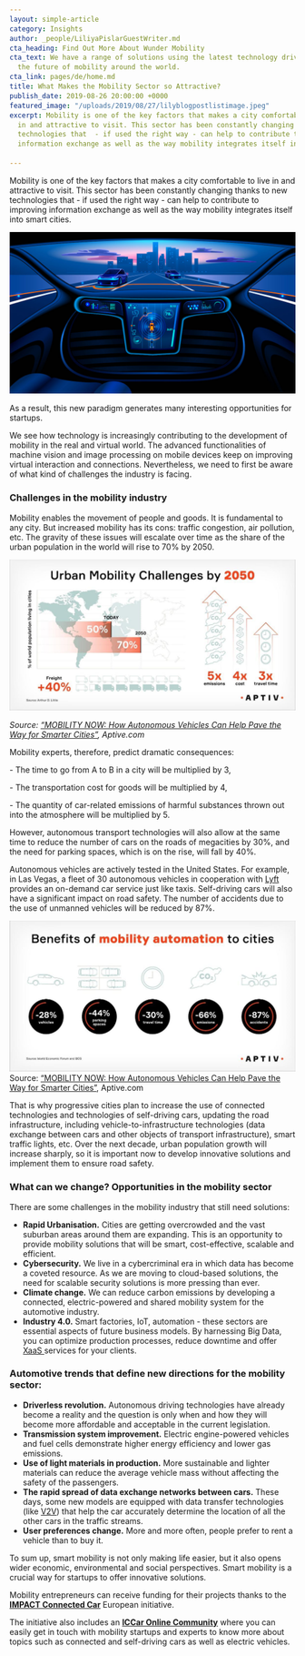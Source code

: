```yaml
---
layout: simple-article
category: Insights
author: _people/LiliyaPislarGuestWriter.md
cta_heading: Find Out More About Wunder Mobility
cta_text: We have a range of solutions using the latest technology driving forward
  the future of mobility around the world.
cta_link: pages/de/home.md
title: What Makes the Mobility Sector so Attractive?
publish_date: 2019-08-26 20:00:00 +0000
featured_image: "/uploads/2019/08/27/lilyblogpostlistimage.jpeg"
excerpt: Mobility is one of the key factors that makes a city comfortable to live
  in and attractive to visit. This sector has been constantly changing thanks to new
  technologies that  - if used the right way - can help to contribute to improving
  information exchange as well as the way mobility integrates itself into smart cities.

---
```

Mobility is one of the key factors that makes a city comfortable to live in and attractive to visit. This sector has been constantly changing thanks to new technologies that  - if used the right way - can help to contribute to improving information exchange as well as the way mobility integrates itself into smart cities. 

![](/uploads/2019/08/27/lilyblogpostbodyimage.jpg)

As a result, this new paradigm generates many interesting opportunities for startups.

We see how technology is increasingly contributing to the development of mobility in the real and virtual world. The advanced functionalities of machine vision and image processing on mobile devices keep on improving virtual interaction and connections. Nevertheless, we need to first be aware of what kind of challenges the industry is facing.

### Challenges in the mobility industry

Mobility enables the movement of people and goods. It is fundamental to any city. But increased mobility has its cons: traffic congestion, air pollution, etc. The gravity of these issues will escalate over time as the share of the urban population in the world will rise to 70% by 2050.

![](/uploads/2019/08/26/LilysBlogPostImage1.jpg)

_Source:_ [_“MOBILITY NOW: How Autonomous Vehicles Can Help Pave the Way for Smarter Cities”_](https://www.aptiv.com/media/article/mobility-now-how-autonomous-vehicles-can-help-pave-the-way-for-smarter-cities)_, Aptive.com_

Mobility experts, therefore, predict dramatic consequences:

\- The time to go from A to B in a city will be multiplied by 3,

\- The transportation cost for goods will be multiplied by 4,

\- The quantity of car-related emissions of harmful substances thrown out into the atmosphere will be multiplied by 5.

However, autonomous transport technologies will also allow at the same time to reduce the number of cars on the roads of megacities by 30%, and the need for parking spaces, which is on the rise, will fall by 40%.

Autonomous vehicles are actively tested in the United States. For example, in Las Vegas, a fleet of 30 autonomous vehicles in cooperation with [Lyft](https://www.lyft.com/) provides an on-demand car service just like taxis. Self-driving cars will also have a significant impact on road safety. The number of accidents due to the use of unmanned vehicles will be reduced by 87%.

![](/uploads/2019/08/26/LilysBlogPostImage2.jpg)Source: [“MOBILITY NOW: How Autonomous Vehicles Can Help Pave the Way for Smarter Cities”](https://www.aptiv.com/media/article/mobility-now-how-autonomous-vehicles-can-help-pave-the-way-for-smarter-cities), Aptive.com

That is why progressive cities plan to increase the use of connected technologies and technologies of self-driving cars, updating the road infrastructure, including vehicle-to-infrastructure technologies (data exchange between cars and other objects of transport infrastructure), smart traffic lights, etc. Over the next decade, urban population growth will increase sharply, so it is important now to develop innovative solutions and implement them to ensure road safety.

### What can we change? Opportunities in the mobility sector

There are some challenges in the mobility industry that still need solutions:

* **Rapid Urbanisation.** Cities are getting overcrowded and the vast suburban areas around them are expanding. This is an opportunity to provide mobility solutions that will be smart, cost-effective, scalable and efficient.
* **Cybersecurity.** We live in a cybercriminal era in which data has become a coveted resource. As we are moving to cloud-based solutions, the need for scalable security solutions is more pressing than ever.
* **Climate change.** We can reduce carbon emissions by developing a connected, electric-powered and shared mobility system for the automotive industry.
* **Industry 4.0.** Smart factories, IoT, automation - these sectors are essential aspects of future business models. By harnessing Big Data, you can optimize production processes, reduce downtime and offer [XaaS ](https://searchcloudcomputing.techtarget.com/definition/XaaS-anything-as-a-service)services for your clients.

### Automotive trends that define new directions for the mobility sector:

* **Driverless revolution.** Autonomous driving technologies have already become a reality and the question is only when and how they will become more affordable and acceptable in the current legislation.
* **Transmission system improvement.** Electric engine-powered vehicles and fuel cells demonstrate higher energy efficiency and lower gas emissions.
* **Use of light materials in production.** More sustainable and lighter materials can reduce the average vehicle mass without affecting the safety of the passengers.
* **The rapid spread of data exchange networks between cars.** These days, some new models are equipped with data transfer technologies (like [V2V](https://en.wikipedia.org/wiki/Vehicular_ad-hoc_network)) that help the car accurately determine the location of all the other cars in the traffic streams.
* **User preferences change.** More and more often, people prefer to rent a vehicle than to buy it.

To sum up, smart mobility is not only making life easier, but it also opens wider economic, environmental and social perspectives. Smart mobility is a crucial way for startups to offer innovative solutions.

Mobility entrepreneurs can receive funding for their projects thanks to the [**IMPACT Connected Car**](https://www.impact-accelerator.com/connected-car/) European initiative.

The initiative also includes an [**ICCar Online Community**](https://spaces.fundingbox.com/c/impactconnectedcar) where you can easily get in touch with mobility startups and experts to know more about topics such as connected and self-driving cars as well as electric vehicles.
